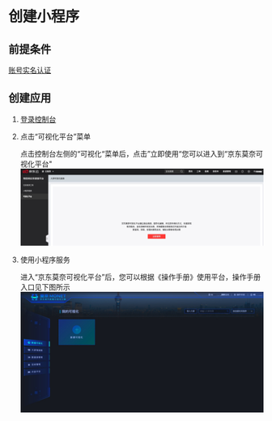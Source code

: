 # 创建小程序

## 前提条件
[账号实名认证](./Precondition.md)

## 创建应用

1. [登录控制台](./ControllPage.md)

2. 点击“可视化平台”菜单

   点击控制台左侧的“可视化“菜单后，点击”立即使用“您可以进入到“京东莫奈可视化平台"
   ![拖拽列表](../../../../image/IoT/IoT-Aep/view-home.jpeg)

3. 使用小程序服务

   进入“京东莫奈可视化平台”后，您可以根据《操作手册》使用平台，操作手册入口见下图所示
   ![拖拽列表](../../../../image/IoT/IoT-Aep/view-list.jpeg)
